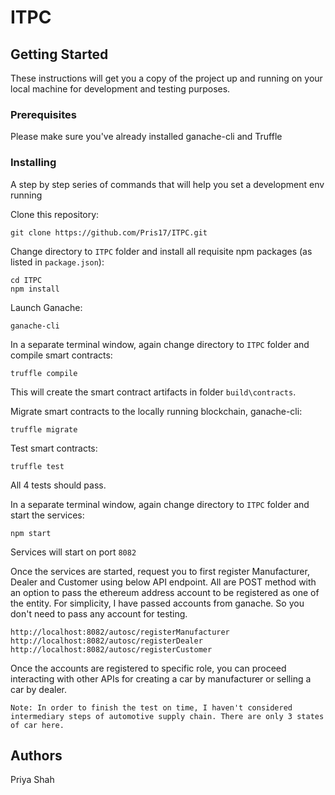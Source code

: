 # ITPC

## Getting Started

These instructions will get you a copy of the project up and running on your local machine for development and testing purposes. 

### Prerequisites

Please make sure you've already installed ganache-cli and Truffle

### Installing

A step by step series of commands that will help you set a development env running

Clone this repository:
```
git clone https://github.com/Pris17/ITPC.git
```

Change directory to ```ITPC``` folder and install all requisite npm packages (as listed in ```package.json```):

```
cd ITPC
npm install
```

Launch Ganache:
```
ganache-cli
```

In a separate terminal window, again change directory to ```ITPC``` folder and compile smart contracts:

```
truffle compile
```

This will create the smart contract artifacts in folder ```build\contracts```.

Migrate smart contracts to the locally running blockchain, ganache-cli:

```
truffle migrate
```

Test smart contracts:

```
truffle test
```

All 4 tests should pass.

In a separate terminal window, again change directory to ```ITPC``` folder and start the services:

```
npm start
```

Services will start on port ```8082```

Once the services are started, request you to first register Manufacturer, Dealer and Customer using below API endpoint.
All are POST method with an option to pass the ethereum address account to be registered as one of the entity. For simplicity, I have passed accounts from ganache. So you don't need to pass any account for testing.
```
http://localhost:8082/autosc/registerManufacturer
http://localhost:8082/autosc/registerDealer
http://localhost:8082/autosc/registerCustomer
```

Once the accounts are registered to specific role, you can proceed interacting with other APIs for creating a car by manufacturer or selling a car by dealer.

```Note: In order to finish the test on time, I haven't considered intermediary steps of automotive supply chain. There are only 3 states of car here.```

## Authors
Priya Shah
